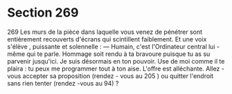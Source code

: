 # Section 269

269
Les murs de la pièce dans laquelle vous venez de pénétrer sont
entièrement recouverts d'écrans qui scintillent faiblement. Et
une voix s'élève , puissante et solennelle :
— Humain, c'est l'Ordinateur central lui -même qui te parle.
Hommage soit rendu à ta bravoure puisque tu as su parvenir
jusqu'ici. Je suis désormais en ton pouvoir. Use de moi comme il
te plaira : tu peux me programmer tout à ton  aise.
L'offre est alléchante. Allez -vous accepter sa proposition (rendez -
vous au 205 ) ou quitter l'endroit sans rien tenter (rendez -vous
au 94) ?